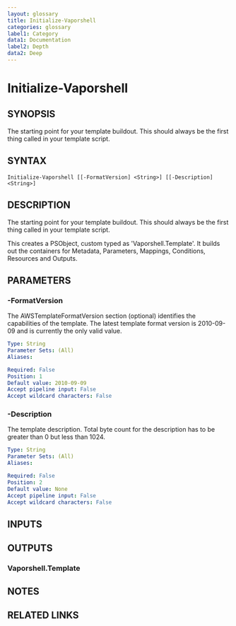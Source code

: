 ```yaml
---
layout: glossary
title: Initialize-Vaporshell
categories: glossary
label1: Category
data1: Documentation
label2: Depth
data2: Deep
---
```


# Initialize-Vaporshell

## SYNOPSIS
The starting point for your template buildout.
This should always be the first thing called in your template script.

## SYNTAX

```
Initialize-Vaporshell [[-FormatVersion] <String>] [[-Description] <String>]
```

## DESCRIPTION
The starting point for your template buildout.
This should always be the first thing called in your template script.

This creates a PSObject, custom typed as 'Vaporshell.Template'.
It builds out the containers for Metadata, Parameters, Mappings, Conditions, Resources and Outputs.

## PARAMETERS

### -FormatVersion
The AWSTemplateFormatVersion section (optional) identifies the capabilities of the template.
The latest template format version is 2010-09-09 and is currently the only valid value.

```yaml
Type: String
Parameter Sets: (All)
Aliases: 

Required: False
Position: 1
Default value: 2010-09-09
Accept pipeline input: False
Accept wildcard characters: False
```

### -Description
The template description.
Total byte count for the description has to be greater than 0 but less than 1024.

```yaml
Type: String
Parameter Sets: (All)
Aliases: 

Required: False
Position: 2
Default value: None
Accept pipeline input: False
Accept wildcard characters: False
```

## INPUTS

## OUTPUTS

### Vaporshell.Template

## NOTES

## RELATED LINKS

